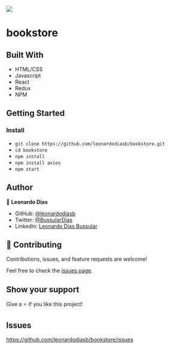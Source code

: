 ![](https://img.shields.io/badge/Microverse-blueviolet)

# bookstore

> 

## Built With

- HTML/CSS
- Javascript
- React
- Redux
- NPM

## Getting Started

### Install

- `git clone https://github.com/leonardodiasb/bookstore.git`
- `cd bookstore`
- `npm install`
- `npm install axios`
- `npm start`

## Author

👤 **Leonardo Dias**

- GitHub: [@leonardodiasb](https://github.com/leonardodiasb)
- Twitter: [@BussularDias](https://twitter.com/BussularDias)
- LinkedIn: [Leonardo Dias Bussular](https://www.linkedin.com/in/leonardo-dias-bussular-a67392178/)

## 🤝 Contributing

Contributions, issues, and feature requests are welcome!

Feel free to check the [issues page](https://github.com/leonardodiasb/bookstore/issues).

## Show your support

Give a ⭐️ if you like this project!

## Issues

https://github.com/leonardodiasb/bookstore/issues

